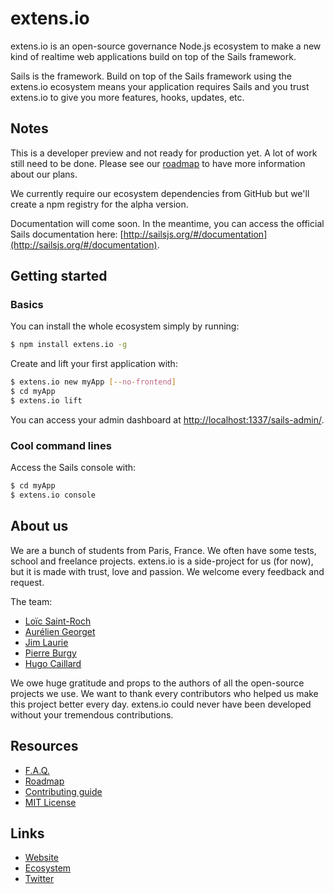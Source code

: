 # extens.io

extens.io is an open-source governance Node.js ecosystem to make a new kind of realtime web applications build on top of the Sails framework.

Sails is the framework. Build on top of the Sails framework using the extens.io ecosystem means your application requires Sails and you trust extens.io to give you more features, hooks, updates, etc.


## Notes

This is a developer preview and not ready for production yet. A lot of work still need to be done. Please see our [roadmap](ROADMAP.md) to have more information about our plans.

We currently require our ecosystem dependencies from GitHub but we'll create a npm registry for the alpha version.

Documentation will come soon. In the meantime, you can access the official Sails documentation here: [http://sailsjs.org/#/documentation](http://sailsjs.org/#/documentation).


## Getting started

### Basics

You can install the whole ecosystem simply by running:

```bash
$ npm install extens.io -g
```

Create and lift your first application with:

```bash
$ extens.io new myApp [--no-frontend]
$ cd myApp
$ extens.io lift
```

You can access your admin dashboard at [http://localhost:1337/sails-admin/](http://localhost:1337/sails-admin/).


### Cool command lines

Access the Sails console with:

```bash
$ cd myApp
$ extens.io console
```


## About us

We are a bunch of students from Paris, France. We often have some tests, school and freelance projects. extens.io is a side-project for us (for now), but it is made with trust, love and passion. We welcome every feedback and request.

The team:

- [Loïc Saint-Roch](https://github.com/loicsaintroch)
- [Aurélien Georget](https://github.com/aurelsicoko)
- [Jim Laurie](https://github.com/hack1337)
- [Pierre Burgy](https://github.com/pierreburgy)
- [Hugo Caillard](https://github.com/hugocaillard)

We owe huge gratitude and props to the authors of all the open-source projects we use. We want to thank every contributors who helped us make this project better every day. extens.io could never have been developed without your tremendous contributions.


## Resources

- [F.A.Q.](FAQ.md)
- [Roadmap](ROADMAP.md)
- [Contributing guide](CONTRIBUTING.md)
- [MIT License](LICENSE.md)


## Links

- [Website](http://extens.io/)
- [Ecosystem](https://github.com/extensdotio)
- [Twitter](https://twitter.com/extensdotio)

